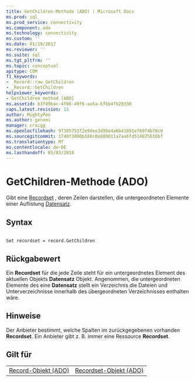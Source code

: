 ```yaml
---
title: GetChildren-Methode (ADO) | Microsoft Docs
ms.prod: sql
ms.prod_service: connectivity
ms.component: ado
ms.technology: connectivity
ms.custom: ''
ms.date: 01/19/2017
ms.reviewer: ''
ms.suite: sql
ms.tgt_pltfrm: ''
ms.topic: conceptual
apitype: COM
f1_keywords:
- _Record::raw_GetChildren
- _Record::GetChildren
helpviewer_keywords:
- GetChildren method [ADO]
ms.assetid: b3f09bac-4f66-49f6-aa5a-6fbb4fb28338
caps.latest.revision: 12
author: MightyPen
ms.author: genemi
manager: craigg
ms.openlocfilehash: 9f385753f2e9dee3d99e4a6b41891ef69f4b70c0
ms.sourcegitcommit: 1740f3090b168c0e809611a7aa6fd514075616bf
ms.translationtype: MT
ms.contentlocale: de-DE
ms.lasthandoff: 05/03/2018
---
```

# <a name="getchildren-method-ado"></a>GetChildren-Methode (ADO)
Gibt eine [Recordset](../../../ado/reference/ado-api/recordset-object-ado.md) , deren Zeilen darstellen, die untergeordneten Elemente einer Auflistung [Datensatz](../../../ado/reference/ado-api/record-object-ado.md).  
  
## <a name="syntax"></a>Syntax  
  
```  
  
Set recordset = record.GetChildren  
```  
  
## <a name="return-value"></a>Rückgabewert  
 Ein **Recordset** für die jede Zeile steht für ein untergeordnetes Element des aktuellen Objekts **Datensatz** Objekt. Angenommen, die untergeordneten Elemente des eine **Datensatz** stellt ein Verzeichnis die Dateien und Unterverzeichnisse innerhalb des übergeordneten Verzeichnisses enthalten wäre.  
  
## <a name="remarks"></a>Hinweise  
 Der Anbieter bestimmt, welche Spalten im zurückgegebenen vorhanden **Recordset**. Ein Anbieter gibt z. B. immer eine Ressource **Recordset**.  
  
## <a name="applies-to"></a>Gilt für  
  
|||  
|-|-|  
|[Record-Objekt (ADO)](../../../ado/reference/ado-api/record-object-ado.md)|[Recordset-Objekt (ADO)](../../../ado/reference/ado-api/recordset-object-ado.md)|
